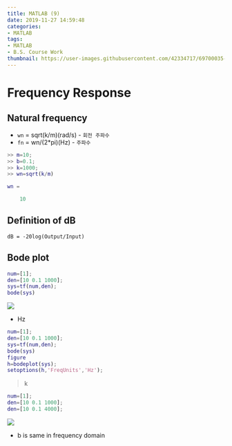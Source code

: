 ```yaml
---
title: MATLAB (9)
date: 2019-11-27 14:59:48
categories:
- MATLAB
tags:
- MATLAB
- B.S. Course Work
thumbnail: https://user-images.githubusercontent.com/42334717/69700035-d059ca00-112c-11ea-905e-5f83d38f2006.png
---
```

# Frequency Response

## Natural frequency
+ `wn` = sqrt(k/m)(rad/s) - `회전 주파수`
+ `fn` = wn/(2*pi)(Hz) - `주파수`

~~~Matlab
>> m=10;
>> b=0.1;
>> k=1000;
>> wn=sqrt(k/m)

wn =

    10
~~~
<!-- more -->

## Definition of dB

`dB = -20log(Output/Input)`

## Bode plot

~~~Matlab
num=[1];
den=[10 0.1 1000];
sys=tf(num,den);
bode(sys)
~~~

![](https://user-images.githubusercontent.com/42334717/69698862-caaeb500-1129-11ea-91bb-9a5c5defa953.png)

+ Hz

~~~Matlab
num=[1];
den=[10 0.1 1000];
sys=tf(num,den);
bode(sys)
figure
h=bodeplot(sys);
setoptions(h,'FreqUnits','Hz');
~~~

>k

~~~Matlab
num=[1];
den=[10 0.1 1000];
den=[10 0.1 4000];
~~~

![](https://user-images.githubusercontent.com/42334717/69700035-d059ca00-112c-11ea-905e-5f83d38f2006.png)

+ b is same in frequency domain